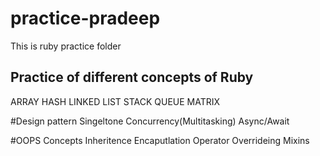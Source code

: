 # practice-pradeep
This is ruby practice folder

## Practice of different concepts of Ruby
ARRAY
HASH
LINKED LIST
STACK
QUEUE
MATRIX

#Design pattern
Singeltone
Concurrency(Multitasking)
Async/Await

#OOPS Concepts
Inheritence
Encaputlation
Operator Overrideing
Mixins

